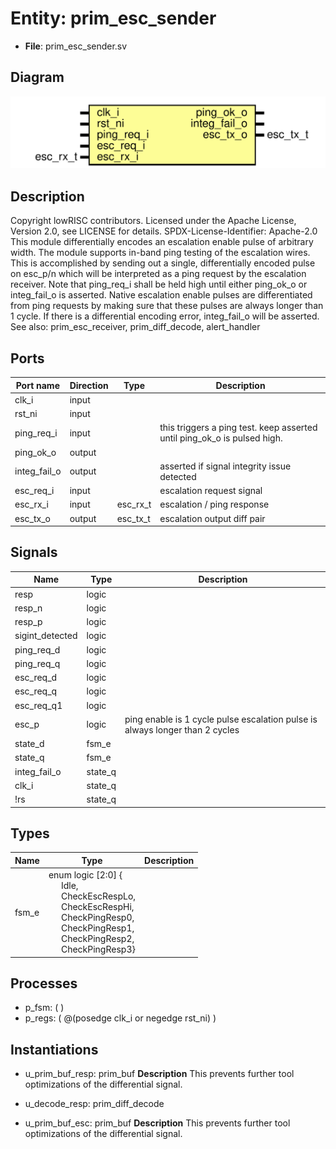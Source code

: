 # Entity: prim_esc_sender

- **File**: prim_esc_sender.sv
## Diagram

![Diagram](prim_esc_sender.svg "Diagram")
## Description

Copyright lowRISC contributors.
 Licensed under the Apache License, Version 2.0, see LICENSE for details.
 SPDX-License-Identifier: Apache-2.0
 This module differentially encodes an escalation enable pulse
 of arbitrary width.
 The module supports in-band ping testing of the escalation
 wires. This is accomplished by sending out a single, differentially
 encoded pulse on esc_p/n which will be interpreted as a ping
 request by the escalation receiver. Note that ping_req_i shall
 be held high until either ping_ok_o or integ_fail_o is asserted.
 Native escalation enable pulses are differentiated from ping
 requests by making sure that these pulses are always longer than 1 cycle.
 If there is a differential encoding error, integ_fail_o
 will be asserted.
 See also: prim_esc_receiver, prim_diff_decode, alert_handler
 
## Ports

| Port name    | Direction | Type     | Description                                                              |
| ------------ | --------- | -------- | ------------------------------------------------------------------------ |
| clk_i        | input     |          |                                                                          |
| rst_ni       | input     |          |                                                                          |
| ping_req_i   | input     |          | this triggers a ping test. keep asserted until ping_ok_o is pulsed high. |
| ping_ok_o    | output    |          |                                                                          |
| integ_fail_o | output    |          | asserted if signal integrity issue detected                              |
| esc_req_i    | input     |          | escalation request signal                                                |
| esc_rx_i     | input     | esc_rx_t | escalation / ping response                                               |
| esc_tx_o     | output    | esc_tx_t | escalation output diff pair                                              |
## Signals

| Name            | Type    | Description                                                                   |
| --------------- | ------- | ----------------------------------------------------------------------------- |
| resp            | logic   |                                                                               |
| resp_n          | logic   |                                                                               |
| resp_p          | logic   |                                                                               |
| sigint_detected | logic   |                                                                               |
| ping_req_d      | logic   |                                                                               |
| ping_req_q      | logic   |                                                                               |
| esc_req_d       | logic   |                                                                               |
| esc_req_q       | logic   |                                                                               |
| esc_req_q1      | logic   |                                                                               |
| esc_p           | logic   | ping enable is 1 cycle pulse escalation pulse is always longer than 2 cycles  |
| state_d         | fsm_e   |                                                                               |
| state_q         | fsm_e   |                                                                               |
| integ_fail_o    | state_q |                                                                               |
| clk_i           | state_q |                                                                               |
| !rs             | state_q |                                                                               |
## Types

| Name  | Type                                                                                                                                                                                                                                                                                                                                                                                    | Description |
| ----- | --------------------------------------------------------------------------------------------------------------------------------------------------------------------------------------------------------------------------------------------------------------------------------------------------------------------------------------------------------------------------------------- | ----------- |
| fsm_e | enum logic [2:0] {<br><span style="padding-left:20px">Idle,<br><span style="padding-left:20px"> CheckEscRespLo,<br><span style="padding-left:20px"> CheckEscRespHi,<br><span style="padding-left:20px">     CheckPingResp0,<br><span style="padding-left:20px"> CheckPingResp1,<br><span style="padding-left:20px"> CheckPingResp2,<br><span style="padding-left:20px"> CheckPingResp3} |             |
## Processes
- p_fsm: (  )
- p_regs: ( @(posedge clk_i or negedge rst_ni) )
## Instantiations

- u_prim_buf_resp: prim_buf
**Description**
This prevents further tool optimizations of the differential signal.

- u_decode_resp: prim_diff_decode
- u_prim_buf_esc: prim_buf
**Description**
This prevents further tool optimizations of the differential signal.


